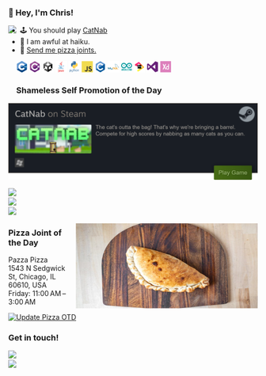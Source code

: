 ### 🤙 Hey, I'm Chris!  
[<img src="https://media0.giphy.com/media/lJNoBCvQYp7nq/giphy.gif" align="left" height=125>]()

- 🕹️ You should play [CatNab](https://store.steampowered.com/app/1881800/CatNab/)
- 🔨 I am awful at haiku.
- 🍕 [Send me pizza joints.](mailto:chris@topher.games)  
  
<img src="https://raw.githubusercontent.com/devicons/devicon/2ae2a900d2f041da66e950e4d48052658d850630/icons/cplusplus/cplusplus-original.svg" height=22.5/> <img src="https://raw.githubusercontent.com/devicons/devicon/2ae2a900d2f041da66e950e4d48052658d850630/icons/csharp/csharp-original.svg" height=22.5/> <img src="https://raw.githubusercontent.com/devicons/devicon/2ae2a900d2f041da66e950e4d48052658d850630/icons/unity/unity-original.svg" height=22.5/> <img src="https://raw.githubusercontent.com/devicons/devicon/2ae2a900d2f041da66e950e4d48052658d850630/icons/java/java-original-wordmark.svg" height=22.5/> <img src="https://raw.githubusercontent.com/devicons/devicon/2ae2a900d2f041da66e950e4d48052658d850630/icons/python/python-original-wordmark.svg" height=22.5/> <img src="https://raw.githubusercontent.com/devicons/devicon/2ae2a900d2f041da66e950e4d48052658d850630/icons/javascript/javascript-original.svg" height=22.5/>  <img src="https://raw.githubusercontent.com/devicons/devicon/2ae2a900d2f041da66e950e4d48052658d850630/icons/c/c-original.svg" height=22.5/> <img src="https://raw.githubusercontent.com/devicons/devicon/2ae2a900d2f041da66e950e4d48052658d850630/icons/mysql/mysql-original-wordmark.svg" height=22.5/>  <img src="https://raw.githubusercontent.com/devicons/devicon/2ae2a900d2f041da66e950e4d48052658d850630/icons/arduino/arduino-original-wordmark.svg" height=22.5/> <img src="https://raw.githubusercontent.com/devicons/devicon/2ae2a900d2f041da66e950e4d48052658d850630/icons/jetbrains/jetbrains-original.svg" height=22.5/> <img src="https://raw.githubusercontent.com/devicons/devicon/2ae2a900d2f041da66e950e4d48052658d850630/icons/visualstudio/visualstudio-plain.svg" height=22.5/> <img src="https://raw.githubusercontent.com/devicons/devicon/2ae2a900d2f041da66e950e4d48052658d850630/icons/xd/xd-plain.svg" height=22.5/>

### Shameless Self Promotion of the Day  

[![CatNab's Steam Page](catnab_steam_widget.png)](https://store.steampowered.com/app/1881800/CatNab/)  

[<img src="https://img.shields.io/badge/Steam Dev Page-grey?style=for-the-badge&logo=steam&logoColor=blue">](https://store.steampowered.com/developer/tophergames/)    
[<img src="https://img.shields.io/badge/topher.games-green?style=for-the-badge&logo=internetexplorer&logoColor=white">](https://topher.games)  
[<img src="https://img.shields.io/badge/YouTube-red?style=for-the-badge&logo=youtube&logoColor=white">](https://www.youtube.com/channel/UC_2gdIAt45SekjdQIb-rbjw)

[<img src="pizza.jpg" align="right" height=172 width=368>](pizza.jpg)
### Pizza Joint of the Day  

Pazza Pizza  
1543 N Sedgwick St, Chicago, IL 60610, USA  
Friday: 11:00 AM – 3:00 AM

[![Update Pizza OTD](https://github.com/pizzatree/pizzatree/actions/workflows/build.yml/badge.svg)](https://github.com/pizzatree/pizzatree/actions/workflows/build.yml)  

### Get in touch!  

[<img src="https://img.shields.io/badge/eMail-orange?style=for-the-badge&logo=gmail&logoColor=white">](mailto:chris@topher.games)  
[<img src="https://img.shields.io/badge/LinkedIn-0077B5?style=for-the-badge&logo=linkedin&logoColor=white">](https://www.linkedin.com/in/topherbrandt/)  

<!--
Some inspiration from https://dev.to/dancurtis/self-updating-github-profile-readme-with-javascript-lhm

Here are some ideas to get you started:

- 🔭 I’m currently working on ...
- 🌱 I’m currently learning ...
- 👯 I’m looking to collaborate on ...
- 🤔 I’m looking for help with ...
- 💬 Ask me about ...
- 📫 How to reach me: ...
- 😄 Pronouns: ...
- ⚡ Fun fact: ...
-->
